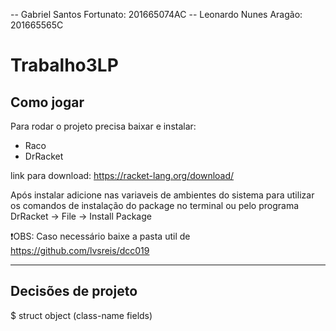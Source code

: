 -- Gabriel Santos Fortunato: 201665074AC
-- Leonardo Nunes Aragão: 201665565C

# Trabalho3LP

## Como jogar

Para rodar o projeto precisa baixar e instalar:

- Raco
- DrRacket

link para download: https://racket-lang.org/download/

Após instalar adicione nas variaveis de ambientes do sistema para utilizar os comandos de instalação do package no terminal ou pelo programa DrRacket -> File -> Install Package

:exclamation:OBS: Caso necessário baixe a pasta util de https://github.com/lvsreis/dcc019

---------------------------------------------------

## Decisões de projeto

$ struct object (class-name fields)